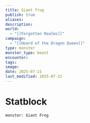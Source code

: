```yaml
---
title: Giant frog
publish: true
aliases: 
description: 
world:
  - "[[Forgotten Realms]]"
campaign:
  - "[[Hoard of the Dragon Queen]]"
type: monster
monster_type: beast
encounter: 
tags: 
image: 
date: 2025-07-21
last_modified: 2025-07-21
---
```

# Statblock
```statblock
monster: Giant Frog
```


